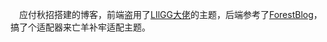 &emsp;应付秋招搭建的博客，前端盗用了[LIlGG大佬](https://github.com/LIlGG/halo-theme-sakura)的主题，后端参考了[ForestBlog](https://github.com/saysky/ForestBlog)，搞了个适配器来亡羊补牢适配主题。<br>
